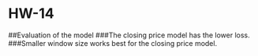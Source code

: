 # HW-14
##Evaluation of the model
###The closing price model has the lower loss.
###Smaller window size works best for the closing price model.  
